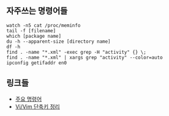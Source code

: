 ## 자주쓰는 명령어들

    watch -n5 cat /proc/meminfo
    tail -f [filename]
    which [package name]
    du -h --apparent-size [directory name]
    df -h
    find . -name "*.xml" -exec grep -H "activity" {} \;
    find . -name "*.xml" | xargs grep "activity" --color=auto
    ipconfig getifaddr en0

## 링크들

- [주요 명령어](http://www.mireene.com/webimg/linux_tip1.htm)
- [Vi/Vim 단축키 정리](http://www.viemu.com/a_vi_vim_graphical_cheat_sheet_tutorial.html)